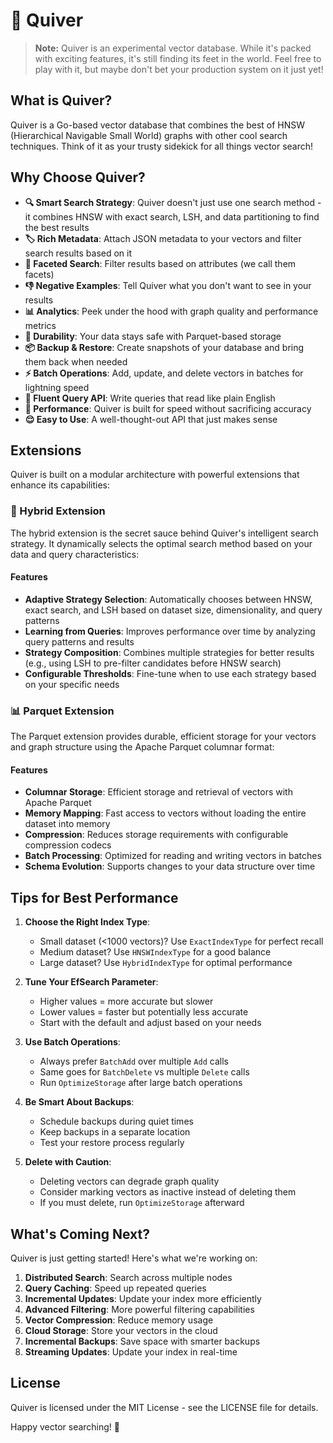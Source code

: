 # 🏹 Quiver

> **Note:** Quiver is an experimental vector database. While it's packed with exciting features, it's still finding its feet in the world. Feel free to play with it, but maybe don't bet your production system on it just yet!

## What is Quiver?

Quiver is a Go-based vector database that combines the best of HNSW (Hierarchical Navigable Small World) graphs with other cool search techniques. Think of it as your trusty sidekick for all things vector search!

## Why Choose Quiver?

- **🔍 Smart Search Strategy**: Quiver doesn't just use one search method - it combines HNSW with exact search, LSH, and data partitioning to find the best results
- **🏷️ Rich Metadata**: Attach JSON metadata to your vectors and filter search results based on it
- **🧩 Faceted Search**: Filter results based on attributes (we call them facets)
- **👎 Negative Examples**: Tell Quiver what you don't want to see in your results
- **📊 Analytics**: Peek under the hood with graph quality and performance metrics
- **💾 Durability**: Your data stays safe with Parquet-based storage
- **📦 Backup & Restore**: Create snapshots of your database and bring them back when needed
- **⚡ Batch Operations**: Add, update, and delete vectors in batches for lightning speed
- **🔗 Fluent Query API**: Write queries that read like plain English
- **🚀 Performance**: Quiver is built for speed without sacrificing accuracy
- **😌 Easy to Use**: A well-thought-out API that just makes sense

## Extensions

Quiver is built on a modular architecture with powerful extensions that enhance its capabilities:

### 🔀 Hybrid Extension

The hybrid extension is the secret sauce behind Quiver's intelligent search strategy. It dynamically selects the optimal search method based on your data and query characteristics:

#### Features

- **Adaptive Strategy Selection**: Automatically chooses between HNSW, exact search, and LSH based on dataset size, dimensionality, and query patterns
- **Learning from Queries**: Improves performance over time by analyzing query patterns and results
- **Strategy Composition**: Combines multiple strategies for better results (e.g., using LSH to pre-filter candidates before HNSW search)
- **Configurable Thresholds**: Fine-tune when to use each strategy based on your specific needs

### 📊 Parquet Extension

The Parquet extension provides durable, efficient storage for your vectors and graph structure using the Apache Parquet columnar format:

#### Features

- **Columnar Storage**: Efficient storage and retrieval of vectors with Apache Parquet
- **Memory Mapping**: Fast access to vectors without loading the entire dataset into memory
- **Compression**: Reduces storage requirements with configurable compression codecs
- **Batch Processing**: Optimized for reading and writing vectors in batches
- **Schema Evolution**: Supports changes to your data structure over time

## Tips for Best Performance

1. **Choose the Right Index Type**:
   - Small dataset (<1000 vectors)? Use `ExactIndexType` for perfect recall
   - Medium dataset? Use `HNSWIndexType` for a good balance
   - Large dataset? Use `HybridIndexType` for optimal performance

2. **Tune Your EfSearch Parameter**:
   - Higher values = more accurate but slower
   - Lower values = faster but potentially less accurate
   - Start with the default and adjust based on your needs

3. **Use Batch Operations**:
   - Always prefer `BatchAdd` over multiple `Add` calls
   - Same goes for `BatchDelete` vs multiple `Delete` calls
   - Run `OptimizeStorage` after large batch operations

4. **Be Smart About Backups**:
   - Schedule backups during quiet times
   - Keep backups in a separate location
   - Test your restore process regularly

5. **Delete with Caution**:
   - Deleting vectors can degrade graph quality
   - Consider marking vectors as inactive instead of deleting them
   - If you must delete, run `OptimizeStorage` afterward

## What's Coming Next?

Quiver is just getting started! Here's what we're working on:

1. **Distributed Search**: Search across multiple nodes
2. **Query Caching**: Speed up repeated queries
3. **Incremental Updates**: Update your index more efficiently
4. **Advanced Filtering**: More powerful filtering capabilities
5. **Vector Compression**: Reduce memory usage
6. **Cloud Storage**: Store your vectors in the cloud
7. **Incremental Backups**: Save space with smarter backups
8. **Streaming Updates**: Update your index in real-time

## License

Quiver is licensed under the MIT License - see the LICENSE file for details.

Happy vector searching! 🏹
